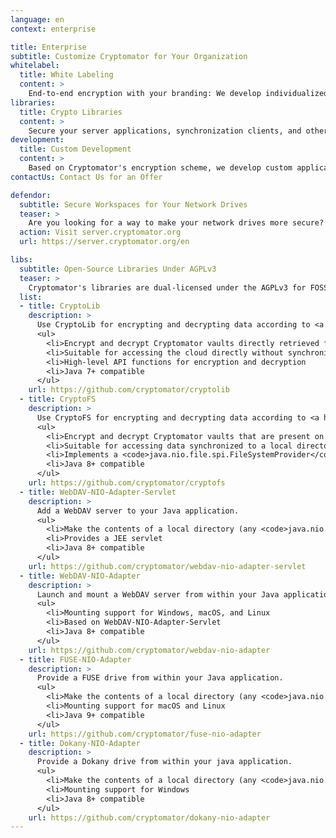 ```yaml
---
language: en
context: enterprise

title: Enterprise
subtitle: Customize Cryptomator for Your Organization
whitelabel:
  title: White Labeling
  content: >
    End-to-end encryption with your branding: We develop individualized versions of the Cryptomator apps for you.
libraries:
  title: Crypto Libraries
  content: >
    Secure your server applications, synchronization clients, and other systems with Cryptomator technology: Our libraries can be integrated into many applications.
development:
  title: Custom Development
  content: >
    Based on Cryptomator's encryption scheme, we develop custom applications and systems for you.
contactUs: Contact Us for an Offer

defendor:
  subtitle: Secure Workspaces for Your Network Drives
  teaser: >
    Are you looking for a way to make your network drives more secure? Since Cryptomator is optimized for cloud storages and mainly used by consumers, we've been working on Cryptomator Server which is a new tool made for businesses and teams. Cryptomator Server adds security features, such as anti-malware filters, file encryption, file versioning, and backups, to your corporate cloud- or network-based file storages.
  action: Visit server.cryptomator.org
  url: https://server.cryptomator.org/en

libs:
  subtitle: Open-Source Libraries Under AGPLv3
  teaser: >
    Cryptomator's libraries are dual-licensed under the AGPLv3 for FOSS projects as well as a commercial license derived from the LGPL for independent software vendors and resellers. If you want to use these libraries in applications that are not licensed under the AGPL, feel free to contact our <a href="mailto:sales@cryptomator.org">sales team</a>.
  list:
  - title: CryptoLib
    description: >
      Use CryptoLib for encrypting and decrypting data according to <a href="https://docs.cryptomator.org/en/latest/security/architecture/" target="_blank">Cryptomator's encryption scheme</a>.
      <ul>
        <li>Encrypt and decrypt Cryptomator vaults directly retrieved from the cloud
        <li>Suitable for accessing the cloud directly without synchronization, e.g. in apps for Android™
        <li>High-level API functions for encryption and decryption
        <li>Java 7+ compatible
      </ul>
    url: https://github.com/cryptomator/cryptolib
  - title: CryptoFS
    description: >
      Use CryptoFS for encrypting and decrypting data according to <a href="https://docs.cryptomator.org/en/latest/security/architecture/" target="_blank">Cryptomator's encryption scheme</a>.
      <ul>
        <li>Encrypt and decrypt Cryptomator vaults that are present on the local filesystem
        <li>Suitable for accessing data synchronized to a local directory
        <li>Implements a <code>java.nio.file.spi.FileSystemProvider</code> according to JSR-203 using the CryptoLib library
        <li>Java 8+ compatible
      </ul>
    url: https://github.com/cryptomator/cryptofs
  - title: WebDAV-NIO-Adapter-Servlet
    description: >
      Add a WebDAV server to your Java application.
      <ul>
        <li>Make the contents of a local directory (any <code>java.nio.file.Path</code>) available via WebDAV
        <li>Provides a JEE servlet
        <li>Java 8+ compatible
      </ul>
    url: https://github.com/cryptomator/webdav-nio-adapter-servlet
  - title: WebDAV-NIO-Adapter
    description: >
      Launch and mount a WebDAV server from within your Java application.
      <ul>
        <li>Mounting support for Windows, macOS, and Linux
        <li>Based on WebDAV-NIO-Adapter-Servlet
        <li>Java 8+ compatible
      </ul>
    url: https://github.com/cryptomator/webdav-nio-adapter
  - title: FUSE-NIO-Adapter
    description: >
      Provide a FUSE drive from within your Java application.
      <ul>
        <li>Make the contents of a local directory (any <code>java.nio.file.Path</code>) available via FUSE
        <li>Mounting support for macOS and Linux
        <li>Java 9+ compatible
      </ul>
    url: https://github.com/cryptomator/fuse-nio-adapter
  - title: Dokany-NIO-Adapter
    description: >
      Provide a Dokany drive from within your java application.
      <ul>
        <li>Make the contents of a local directory (any <code>java.nio.file.Path</code>) available via Dokany
        <li>Mounting support for Windows
        <li>Java 8+ compatible
      </ul>
    url: https://github.com/cryptomator/dokany-nio-adapter
---
```

